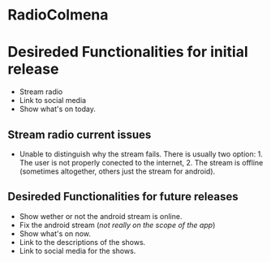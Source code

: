 # RadioColmena


Desireded Functionalities for initial release
==============

- Stream radio
- Link to social media
- Show what's on today.

Stream radio current issues
--------------

- Unable to distinguish why the stream fails. There is usually two option: 1. The user is not properly conected to the internet, 2. The stream is offline (sometimes altogether, others just the stream for android).

Desireded Functionalities for future releases
--------------

- Show wether or not the android stream is online.
- Fix the android stream (*not really on the scope of the app*)
- Show what's on now.
- Link to the descriptions of the shows.
- Link to social media for the shows.
